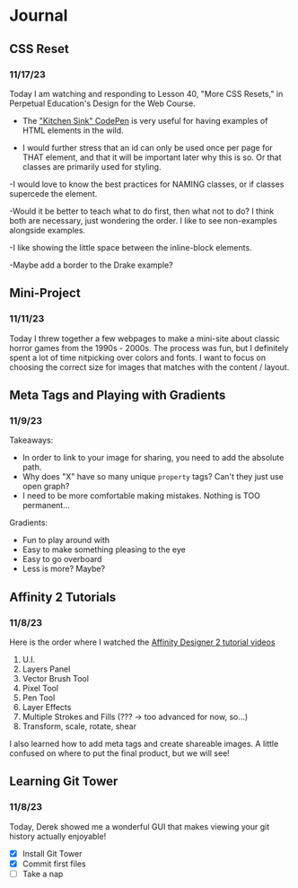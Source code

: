 # Journal

## CSS Reset
### 11/17/23

Today I am watching and responding to Lesson 40, "More CSS Resets," in Perpetual Education's Design for the Web Course.

- The ["Kitchen Sink" CodePen](https://codepen.io/chriscoyier/pen/JpLzjd) is very useful for having examples of HTML elements in the wild.

- I would further stress that an id can only be used once per page for THAT element, and that it will be important later why this is so. Or that classes are primarily used for styling.

-I would love to know the best practices for NAMING classes, or if classes supercede the element.

-Would it be better to teach what to do first, then what not to do? I think both are necessary, just wondering the order. I like to see non-examples alongside examples.

-I like showing the little space between the inline-block elements.

-Maybe add a border to the Drake example?


## Mini-Project
### 11/11/23

Today I threw together a few webpages to make a mini-site about classic horror games from the 1990s - 2000s. The process was fun, but I definitely spent a lot of time nitpicking over colors and fonts. I want to focus on choosing the correct size for images that matches with the content / layout.


## Meta Tags and Playing with Gradients
### 11/9/23

Takeaways:
- In order to link to your image for sharing, you need to add the absolute path.
- Why does "X" have so many unique `property` tags? Can't they just use open graph?
- I need to be more comfortable making mistakes. Nothing is TOO permanent...

Gradients:
- Fun to play around with
- Easy to make something pleasing to the eye
- Easy to go overboard
- Less is more? Maybe?


## Affinity 2 Tutorials
### 11/8/23

Here is the order where I watched the [Affinity Designer 2 tutorial videos](https://www.youtube.com/playlist?list=PL1t9c--IJQQ99NlXuW6bVvLK-h199uk7e)

1. U.I.
2. Layers Panel
3. Vector Brush Tool
4. Pixel Tool
5. Pen Tool
6. Layer Effects
7. Multiple Strokes and Fills (??? -> too advanced for now, so...)
8. Transform, scale, rotate, shear

I also learned how to add meta tags and create shareable images. A little confused on where to put the final product, but we will see!

## Learning Git Tower
### 11/8/23

Today, Derek showed me a wonderful GUI that makes viewing your git history actually enjoyable!

- [x] Install Git Tower
- [x] Commit first files
- [ ] Take a nap